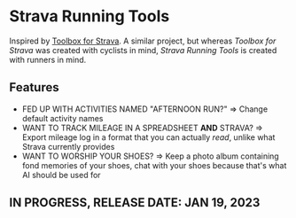 # Strava Running Tools
Inspired by [Toolbox for Strava](https://www.marcellobrivio.com/projects/strava-toolbox/). A similar project, but whereas _Toolbox for Strava_ was created with cyclists in mind, _Strava Running Tools_ is created with runners in mind.

## Features
* FED UP WITH ACTIVITIES NAMED "AFTERNOON RUN?" => Change default activity names
* WANT TO TRACK MILEAGE IN A SPREADSHEET **AND** STRAVA? => Export mileage log in a format that you can actually _read_, unlike what Strava currently provides
* WANT TO WORSHIP YOUR SHOES? => Keep a photo album containing fond memories of your shoes, chat with your shoes because that's what AI should be used for

## IN PROGRESS, RELEASE DATE: JAN 19, 2023
